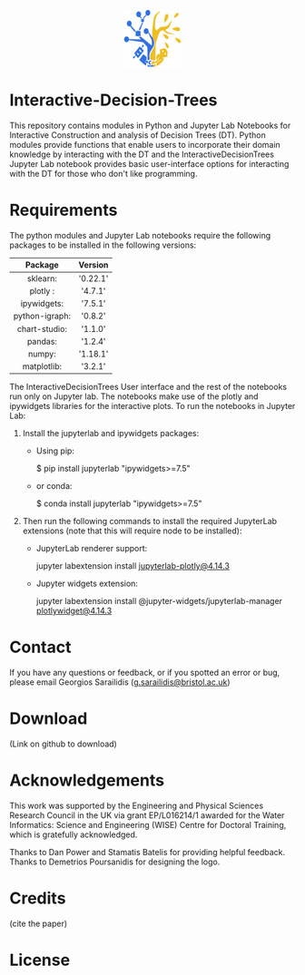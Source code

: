 <p align="center">
    <img width="100" height="100" src="https://github.com/Sarailidis/Interactive-Decision-Trees/blob/main/logo.png">
</p>

# Interactive-Decision-Trees
This repository contains modules in Python and Jupyter Lab Notebooks for Interactive Construction and analysis of Decision Trees (DT). Python modules provide functions that enable users to incorporate their domain knowledge by interacting with the DT and the InteractiveDecisionTrees Jupyter Lab notebook provides basic user-interface options for interacting with the DT for those who don't like programming.


# Requirements

The python modules and Jupyter Lab notebooks require the following packages to be installed in the following versions:

|Package      |   Version |
|:-----------:|:---------:|    
|sklearn:     |  '0.22.1' |
|plotly :     |   '4.7.1' | 
|ipywidgets:  |   '7.5.1' |  
|python-igraph:      |   '0.8.2' |
|chart-studio:|   '1.1.0' |
|pandas:      |   '1.2.4' |
|numpy:       |  '1.18.1' |
|matplotlib:  |   '3.2.1' |

The InteractiveDecisionTrees User interface and the rest of the notebooks run only on Jupyter lab. The notebooks make use of the plotly and ipywidgets libraries for the interactive plots. To run the notebooks in Jupyter Lab:

1) Install the jupyterlab and ipywidgets packages:

    - Using pip:
        
        $ pip install jupyterlab "ipywidgets>=7.5"

    - or conda:

        $ conda install jupyterlab "ipywidgets>=7.5"

2) Then run the following commands to install the required JupyterLab extensions (note that this will require node to be installed):

    - JupyterLab renderer support:
    
        jupyter labextension install jupyterlab-plotly@4.14.3

    - Jupyter widgets extension:
    
        jupyter labextension install @jupyter-widgets/jupyterlab-manager plotlywidget@4.14.3



# Contact
If you have any questions or feedback, or if you spotted an error or bug, please email Georgios Sarailidis (g.sarailidis@bristol.ac.uk)

# Download
(Link on github to download)

# Acknowledgements
This work was supported by the Engineering and Physical Sciences Research Council in the UK via grant EP/L016214/1 awarded for the Water Informatics: Science and Engineering (WISE) Centre for Doctoral Training, which is gratefully acknowledged.

Thanks to Dan Power and Stamatis Batelis for providing helpful feedback. Thanks to Demetrios Poursanidis for designing the logo.

# Credits
(cite the paper)

# License

